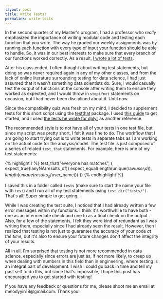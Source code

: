 ```yaml
---
layout: post
title: Write Tests!
permalink: write-tests
---
```


In the second quarter of my Master's program, I had a professor who _really_ emphasized the importance of writing modular code and testing each function that you write. The way he graded our weekly assignments was by running each function with every type of input your function should be able to handle. So, it was in our best interests to make sure that every branch of our functions worked correctly. As a result, [I wrote a lot of tests](https://github.com/melodyyin/coursework/blob/master/basics.rkt). 

After his class ended, I often thought about writing test statements, but doing so was never required again in any of my other classes, and from the lack of online literature surrounding testing for data science, I had just assumed that it wasn't something data scientists do. Sure, I would casually test the output of functions at the console after writing them to ensure they worked as expected, and I would throw in `stopifnot` statements on occasion, but I had never been disciplined about it. Until now. 

Since the compatibility quiz was fresh on my mind, I decided to supplement tests for this short script using the [testthat](https://cran.r-project.org/web/packages/testthat/index.html) package. I used [this guide](https://journal.r-project.org/archive/2011-1/RJournal_2011-1_Wickham.pdf) to get started, and I used [the tests he wrote for dplyr](https://github.com/hadley/dplyr/tree/master/tests/testthat) as another reference. 

The recommended style is to not have all of your tests in one test file, but since my script was pretty short, I felt it was fine to do. The workflow that I am going to start trying out is to write tests in separate tabs as I am working on the actual code for the analysis/model. The test file is just composed of a series of related `test_that` statements. For example, here is one of my test statements:  

{% highlight r %}
test_that("everyone has matches", {
  expect_true(!anyNA(results_df)) 
  expect_equal(length(unique(raw$user_id)), length(unique(results_df$user_name)))
})
{% endhighlight %}

I saved this in a folder called `tests` (make sure to start the name your file with `test`) and I run all of my test statements using `test_dir("tests/")`. That's all! Super simple to get going. 

While I was creating the test suite, I noticed that I had already written a few error messages within my functions. I think it's worthwhile to have both - one as an intermediate check and one to as a final check on the output. Also, for a few of the statements, I felt they were kind of redundant as I was writing them, especially since I had already seen the result. However, then I realized that testing is not just to guarantee the accuracy of your code _at the time_, but it's also to ensure your future changes don't affect the integrity of your results. 

All in all, I'm surprised that testing is not more recommended in data science, especially since errors are just as, if not more likely, to creep up when dealing with numbers in this field than in engineering, where testing is an integral part of development. I wish I could go back in time and tell my past self to do this, but since that's impossible, I hope this post has encouraged you to get started with testing! 

<p class="message">If you have any feedback or questions for me, please shoot me an email at melodyyin18@gmail.com. Thank you!</p>